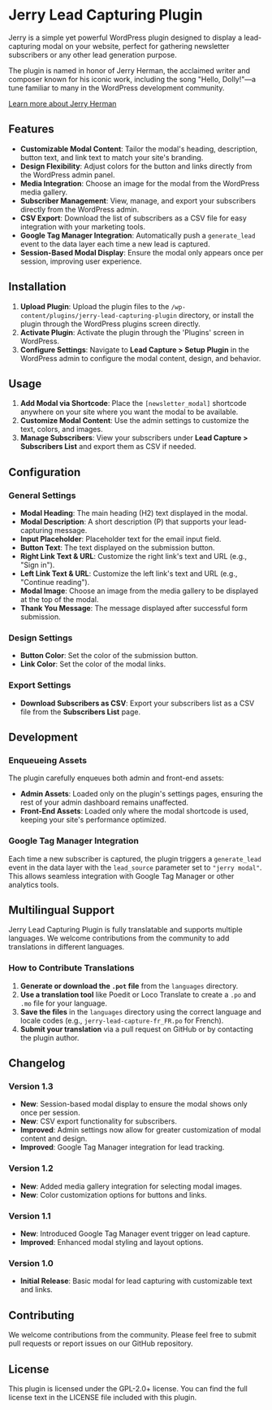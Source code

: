# Jerry Lead Capturing Plugin

Jerry is a simple yet powerful WordPress plugin designed to display a lead-capturing modal on your website, perfect for gathering newsletter subscribers or any other lead generation purpose.

The plugin is named in honor of Jerry Herman, the acclaimed writer and composer known for his iconic work, including the song "Hello, Dolly!"—a tune familiar to many in the WordPress development community.

[Learn more about Jerry Herman](https://en.wikipedia.org/wiki/Jerry_Herman)

## Features

- **Customizable Modal Content**: Tailor the modal's heading, description, button text, and link text to match your site's branding.
- **Design Flexibility**: Adjust colors for the button and links directly from the WordPress admin panel.
- **Media Integration**: Choose an image for the modal from the WordPress media gallery.
- **Subscriber Management**: View, manage, and export your subscribers directly from the WordPress admin.
- **CSV Export**: Download the list of subscribers as a CSV file for easy integration with your marketing tools.
- **Google Tag Manager Integration**: Automatically push a `generate_lead` event to the data layer each time a new lead is captured.
- **Session-Based Modal Display**: Ensure the modal only appears once per session, improving user experience.

## Installation

1. **Upload Plugin**: Upload the plugin files to the `/wp-content/plugins/jerry-lead-capturing-plugin` directory, or install the plugin through the WordPress plugins screen directly.
2. **Activate Plugin**: Activate the plugin through the 'Plugins' screen in WordPress.
3. **Configure Settings**: Navigate to **Lead Capture > Setup Plugin** in the WordPress admin to configure the modal content, design, and behavior.


## Usage

1. **Add Modal via Shortcode**: Place the `[newsletter_modal]` shortcode anywhere on your site where you want the modal to be available.
2. **Customize Modal Content**: Use the admin settings to customize the text, colors, and images.
3. **Manage Subscribers**: View your subscribers under **Lead Capture > Subscribers List** and export them as CSV if needed.


## Configuration

### General Settings

- **Modal Heading**: The main heading (H2) text displayed in the modal.
- **Modal Description**: A short description (P) that supports your lead-capturing message.
- **Input Placeholder**: Placeholder text for the email input field.
- **Button Text**: The text displayed on the submission button.
- **Right Link Text & URL**: Customize the right link's text and URL (e.g., "Sign in").
- **Left Link Text & URL**: Customize the left link's text and URL (e.g., "Continue reading").
- **Modal Image**: Choose an image from the media gallery to be displayed at the top of the modal.
- **Thank You Message**: The message displayed after successful form submission.

### Design Settings

- **Button Color**: Set the color of the submission button.
- **Link Color**: Set the color of the modal links.

### Export Settings

- **Download Subscribers as CSV**: Export your subscribers list as a CSV file from the **Subscribers List** page.

## Development

### Enqueueing Assets

The plugin carefully enqueues both admin and front-end assets:

- **Admin Assets**: Loaded only on the plugin's settings pages, ensuring the rest of your admin dashboard remains unaffected.
- **Front-End Assets**: Loaded only where the modal shortcode is used, keeping your site's performance optimized.

### Google Tag Manager Integration

Each time a new subscriber is captured, the plugin triggers a `generate_lead` event in the data layer with the `lead_source` parameter set to `"jerry modal"`. This allows seamless integration with Google Tag Manager or other analytics tools.

## Multilingual Support

Jerry Lead Capturing Plugin is fully translatable and supports multiple languages. We welcome contributions from the community to add translations in different languages.

### How to Contribute Translations

1. **Generate or download the `.pot` file** from the `languages` directory.
2. **Use a translation tool** like Poedit or Loco Translate to create a `.po` and `.mo` file for your language.
3. **Save the files** in the `languages` directory using the correct language and locale codes (e.g., `jerry-lead-capture-fr_FR.po` for French).
4. **Submit your translation** via a pull request on GitHub or by contacting the plugin author.


## Changelog

### Version 1.3

- **New**: Session-based modal display to ensure the modal shows only once per session.
- **New**: CSV export functionality for subscribers.
- **Improved**: Admin settings now allow for greater customization of modal content and design.
- **Improved**: Google Tag Manager integration for lead tracking.

### Version 1.2

- **New**: Added media gallery integration for selecting modal images.
- **New**: Color customization options for buttons and links.

### Version 1.1

- **New**: Introduced Google Tag Manager event trigger on lead capture.
- **Improved**: Enhanced modal styling and layout options.

### Version 1.0

- **Initial Release**: Basic modal for lead capturing with customizable text and links.

## Contributing

We welcome contributions from the community. Please feel free to submit pull requests or report issues on our GitHub repository.

## License

This plugin is licensed under the GPL-2.0+ license. You can find the full license text in the LICENSE file included with this plugin.


